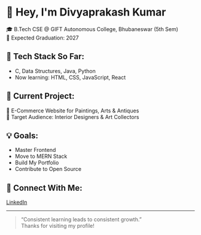 # 👋 Hey, I'm Divyaprakash Kumar

🎓 B.Tech CSE @ GIFT Autonomous College, Bhubaneswar (5th Sem)  
📅 Expected Graduation: 2027  

## 🧠 Tech Stack So Far:
- C, Data Structures, Java, Python  
- Now learning: HTML, CSS, JavaScript, React

## 🚧 Current Project:
🛒 E-Commerce Website for Paintings, Arts & Antiques  
🎯 Target Audience: Interior Designers & Art Collectors

## 💡 Goals:
- Master Frontend  
- Move to MERN Stack  
- Build My Portfolio  
- Contribute to Open Source

## 🔗 Connect With Me:
[LinkedIn](https://www.linkedin.com/in/divyaprakash-kumar-253-108)

---

> “Consistent learning leads to consistent growth.”  
Thanks for visiting my profile!
